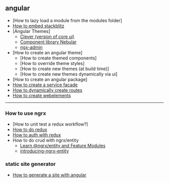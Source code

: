 ## angular

- [How to lazy load a module from the modules folder]
- [How to embed stackblitz](https://stackblitz.com/docs#embed-options)
- [Angular Themes]
  - [Clever (version of core ui)](https://genesisui.com/demo/clever/1.8.14/bootstrap4-angular5/#/dashboard)
  - [Component library Nebular](https://github.com/akveo/nebular/)
  - [ngx-admin](http://akveo.com/ngx-admin/#/pages/dashboard)
- [How to create an angular theme]
  - [How to create themed components]
  - [How to override theme styles]
  - [How to create new themes (at build time)]
  - [How to create new themes dynamically via ui]
- [How to create an angular package]
- [How to create a service facade](https://medium.com/@balramchavan/best-practices-building-angular-services-using-facade-design-pattern-for-complex-systems-d8c516cb95eb)
- [How to dynamically create routes](https://stackoverflow.com/questions/38203726/angular-2-dynamically-set-routerlink-using-a-component-property)
- [How to create webelements](https://medium.com/@tomsu/building-web-components-with-angular-elements-746cd2a38d5b)
- - - - 

### How to use ngrx

- [How to unit test a redux workflow?]
- [How to do redux](https://stackblitz.com/run)
- [How to auth with redux](https://mherman.org/blog/authentication-in-angular-with-ngrx/)
- How to do crud with ngrx/entity
  - [Learn @ngrx/entity and Feature Modules](https://www.youtube.com/watch?v=8Wy1AqY5gqE)
  - [introducing-ngrx-entity](https://medium.com/ngrx/introducing-ngrx-entity-598176456e15)

### static site generator

- [How to generate a site with angular](https://medium.com/@feloy/building-a-static-website-with-angular-universal-a1acc49e26e5)